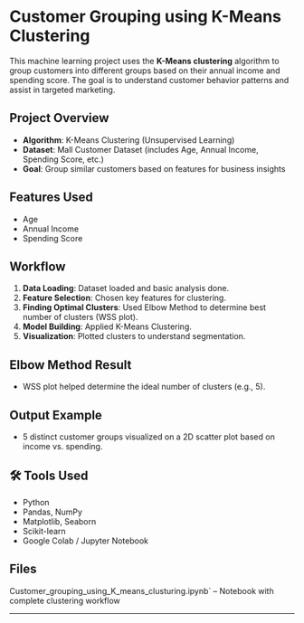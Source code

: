 #  Customer Grouping using K-Means Clustering

This machine learning project uses the **K-Means clustering** algorithm to group customers into different groups based on their annual income and spending score. The goal is to understand customer behavior patterns and assist in targeted marketing.

##  Project Overview

- **Algorithm**: K-Means Clustering (Unsupervised Learning)
- **Dataset**: Mall Customer Dataset (includes Age, Annual Income, Spending Score, etc.)
- **Goal**: Group similar customers based on features for business insights

##  Features Used

- Age  
- Annual Income  
- Spending Score  

##  Workflow

1. **Data Loading**: Dataset loaded and basic analysis done.
2. **Feature Selection**: Chosen key features for clustering.
3. **Finding Optimal Clusters**: Used Elbow Method to determine best number of clusters (WSS plot).
4. **Model Building**: Applied K-Means Clustering.
5. **Visualization**: Plotted clusters to understand segmentation.

##  Elbow Method Result

- WSS plot helped determine the ideal number of clusters (e.g., 5).

##  Output Example

- 5 distinct customer groups visualized on a 2D scatter plot based on income vs. spending.

## 🛠 Tools Used

- Python  
- Pandas, NumPy  
- Matplotlib, Seaborn  
- Scikit-learn  
- Google Colab / Jupyter Notebook

##  Files

   Customer_grouping_using_K_means_clusturing.ipynb` – Notebook with complete clustering workflow

---


